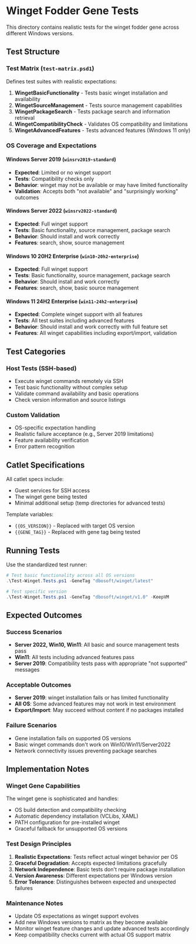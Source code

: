 # Winget Fodder Gene Tests

This directory contains realistic tests for the winget fodder gene across different Windows versions.

## Test Structure

### Test Matrix (`test-matrix.psd1`)
Defines test suites with realistic expectations:

1. **WingetBasicFunctionality** - Tests basic winget installation and availability
2. **WingetSourceManagement** - Tests source management capabilities 
3. **WingetPackageSearch** - Tests package search and information retrieval
4. **WingetCompatibilityCheck** - Validates OS compatibility and limitations
5. **WingetAdvancedFeatures** - Tests advanced features (Windows 11 only)

### OS Coverage and Expectations

#### Windows Server 2019 (`winsrv2019-standard`)
- **Expected**: Limited or no winget support
- **Tests**: Compatibility checks only
- **Behavior**: winget may not be available or may have limited functionality
- **Validation**: Accepts both "not available" and "surprisingly working" outcomes

#### Windows Server 2022 (`winsrv2022-standard`)
- **Expected**: Full winget support
- **Tests**: Basic functionality, source management, package search
- **Behavior**: Should install and work correctly
- **Features**: search, show, source management

#### Windows 10 20H2 Enterprise (`win10-20h2-enterprise`)
- **Expected**: Full winget support
- **Tests**: Basic functionality, source management, package search
- **Behavior**: Should install and work correctly
- **Features**: search, show, basic source management

#### Windows 11 24H2 Enterprise (`win11-24h2-enterprise`)
- **Expected**: Complete winget support with all features
- **Tests**: All test suites including advanced features
- **Behavior**: Should install and work correctly with full feature set
- **Features**: All winget capabilities including export/import, validation

## Test Categories

### Host Tests (SSH-based)
- Execute winget commands remotely via SSH
- Test basic functionality without complex setup
- Validate command availability and basic operations
- Check version information and source listings

### Custom Validation
- OS-specific expectation handling
- Realistic failure acceptance (e.g., Server 2019 limitations)
- Feature availability verification
- Error pattern recognition

## Catlet Specifications

All catlet specs include:
- Guest services for SSH access
- The winget gene being tested
- Minimal additional setup (temp directories for advanced tests)

Template variables:
- `{{OS_VERSION}}` - Replaced with target OS version
- `{{GENE_TAG}}` - Replaced with gene tag being tested

## Running Tests

Use the standardized test runner:

```powershell
# Test basic functionality across all OS versions
.\Test-Winget.Tests.ps1 -GeneTag "dbosoft/winget/latest"

# Test specific version
.\Test-Winget.Tests.ps1 -GeneTag "dbosoft/winget/v1.0" -KeepVM
```

## Expected Outcomes

### Success Scenarios
- **Server 2022, Win10, Win11**: All basic and source management tests pass
- **Win11**: All tests including advanced features pass
- **Server 2019**: Compatibility tests pass with appropriate "not supported" messages

### Acceptable Outcomes
- **Server 2019**: winget installation fails or has limited functionality
- **All OS**: Some advanced features may not work in test environment
- **Export/Import**: May succeed without content if no packages installed

### Failure Scenarios
- Gene installation fails on supported OS versions
- Basic winget commands don't work on Win10/Win11/Server2022
- Network connectivity issues preventing package searches

## Implementation Notes

### Winget Gene Capabilities
The winget gene is sophisticated and handles:
- OS build detection and compatibility checking
- Automatic dependency installation (VCLibs, XAML)
- PATH configuration for pre-installed winget
- Graceful fallback for unsupported OS versions

### Test Design Principles
1. **Realistic Expectations**: Tests reflect actual winget behavior per OS
2. **Graceful Degradation**: Accepts expected limitations gracefully
3. **Network Independence**: Basic tests don't require package installation
4. **Version Awareness**: Different expectations per Windows version
5. **Error Tolerance**: Distinguishes between expected and unexpected failures

### Maintenance Notes
- Update OS expectations as winget support evolves
- Add new Windows versions to matrix as they become available
- Monitor winget feature changes and update advanced tests accordingly
- Keep compatibility checks current with actual OS support matrix